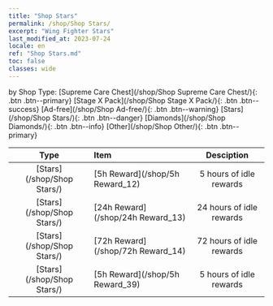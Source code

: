 ```yaml
---
title: "Shop Stars"
permalink: /shop/Shop Stars/
excerpt: "Wing Fighter Stars"
last_modified_at: 2023-07-24
locale: en
ref: "Shop Stars.md"
toc: false
classes: wide
---
```


  by Shop Type:  [Supreme Care Chest](/shop/Shop Supreme Care Chest/){: .btn .btn--primary}   [Stage X Pack](/shop/Shop Stage X Pack/){: .btn .btn--success}   [Ad-free](/shop/Shop Ad-free/){: .btn .btn--warning}   [Stars](/shop/Shop Stars/){: .btn .btn--danger}   [Diamonds](/shop/Shop Diamonds/){: .btn .btn--info}   [Other](/shop/Shop Other/){: .btn .btn--primary} 

  |    Type   |   Item   | Desciption |
  |:---------:|:---------|:----------:|
 [Stars](/shop/Shop Stars/) |[5h Reward](/shop/5h Reward_12) | 5 hours of idle rewards | 
 [Stars](/shop/Shop Stars/) |[24h Reward](/shop/24h Reward_13) | 24 hours of idle rewards | 
 [Stars](/shop/Shop Stars/) |[72h Reward](/shop/72h Reward_14) | 72 hours of idle rewards | 
 [Stars](/shop/Shop Stars/) |[5h Reward](/shop/5h Reward_39) | 5 hours of idle rewards | 
